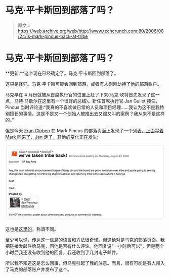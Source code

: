 # 马克·平卡斯回到部落了吗？

> 原文：<https://web.archive.org/web/http://www.techcrunch.com:80/2006/08/24/is-mark-pincus-back-at-tribe>

# 马克·平卡斯回到部落了吗？

**更新:**这个现在已经确定了。马克·平卡斯回到部落了。

 [](https://web.archive.org/web/20230217142740/http://www.tribe.net/) 这只是怪异。马克·平卡斯可能会回到部落。或者有人刚刚劫持了他的部落账户。

马克早在 4 月份就被从首席执行官的位置上赶了下来(马克·坎特首先发现了这一点，马特·马歇尔在这里有一个很好的总结)。新任首席执行官 Jan Gullet 接任，Pincus 当时评论道:“我真的不喜欢做日常的人员和项目经理……我认为这不是我特别擅长的事情。这是不是又一个创始人被推出去又踢又叫的案例？我从来不是这样的。”

但是今天 [Eran Globen](https://web.archive.org/web/20230217142740/http://hellonline.com/blog/?p=86) 在 Mark Pincus 的部落页面上发现了一个[列表，上面写着 Mark 回来了，Jan 走了，其他的变化正在发生:](https://web.archive.org/web/20230217142740/http://sanfrancisco.tribe.net/listing/weve-taken-tribe-back/san-francisco-ca/36bbc4a2-00b0-4ae9-a7dc-9a61ff3cd937)

[![](img/ea98f098a79892fddb25e949eddca86c.png)](https://web.archive.org/web/20230217142740/http://sanfrancisco.tribe.net/listing/weve-taken-tribe-back/san-francisco-ca/36bbc4a2-00b0-4ae9-a7dc-9a61ff3cd937)

这也是[这里的](https://web.archive.org/web/20230217142740/http://people.tribe.net/markpincus/blog/3cdf1a6d-c0d3-4d3a-b4d0-1f3d25055b6d)，称谓不同。

至少可以说，传达这一信息的语言和方法很奇怪。但这绝对是马克的部落页面。我把链接发邮件给马克，问他是否有什么评论。他回复说“一小时后可以”，但是两个小时后我还没有收到他的回复，我还收到了几封电子邮件。

所以我不知道这是怎么回事，但马克引起了我的注意。而且，很有可能是有人闯入了马克的部落账户并发布了这个。
